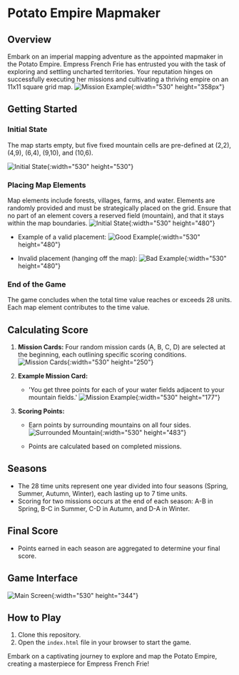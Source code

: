 # Potato Empire Mapmaker

## Overview

Embark on an imperial mapping adventure as the appointed mapmaker in the Potato Empire. Empress French Frie has entrusted you with the task of exploring and settling uncharted territories. Your reputation hinges on successfully executing her missions and cultivating a thriving empire on an 11x11 square grid map.
![Mission Example](./readmeImages/theme.png){:width="530" height="358px"}


## Getting Started

### Initial State

The map starts empty, but five fixed mountain cells are pre-defined at (2,2), (4,9), (6,4), (9,10), and (10,6).

![Initial State](./readmeImages/ures_terkep_hegyekkel.png){:width="530" height="530"}

### Placing Map Elements

Map elements include forests, villages, farms, and water. Elements are randomly provided and must be strategically placed on the grid. Ensure that no part of an element covers a reserved field (mountain), and that it stays within the map boundaries.
![Initial State](./readmeImages/lehetseges_alakzatok.png){:width="530" height="480"}

- Example of a valid placement:
  ![Good Example](./readmeImages/jo.png){:width="530" height="480"}

- Invalid placement (hanging off the map):
  ![Bad Example](./readmeImages/rossz.png){:width="530" height="480"}

### End of the Game

The game concludes when the total time value reaches or exceeds 28 units. Each map element contributes to the time value.

## Calculating Score

1. **Mission Cards:** Four random mission cards (A, B, C, D) are selected at the beginning, each outlining specific scoring conditions.
   ![Mission Cards](./readmeImages/basic_missions.png){:width="530" height="250"}


3. **Example Mission Card:**
   - 'You get three points for each of your water fields adjacent to your mountain fields.'
   ![Mission Example](./readmeImages/magicians_valley_mission.png){:width="530" height="177"}

4. **Scoring Points:**
   - Earn points by surrounding mountains on all four sides.
   ![Surrounded Mountain](./readmeImages/surround_mountain.png){:width="530" height="483"}

   - Points are calculated based on completed missions.

## Seasons

- The 28 time units represent one year divided into four seasons (Spring, Summer, Autumn, Winter), each lasting up to 7 time units.
- Scoring for two missions occurs at the end of each season: A-B in Spring, B-C in Summer, C-D in Autumn, and D-A in Winter.

## Final Score

- Points earned in each season are aggregated to determine your final score.

## Game Interface

![Main Screen](./readmeImages/main_screen.png){:width="530" height="344"}

## How to Play

1. Clone this repository.
2. Open the `index.html` file in your browser to start the game.

Embark on a captivating journey to explore and map the Potato Empire, creating a masterpiece for Empress French Frie!

